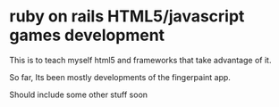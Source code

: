 # ruby on rails HTML5/javascript games development

This is to teach myself html5 and frameworks that take advantage of it.

So far, Its been mostly developments of the fingerpaint app.

Should include some other stuff soon
